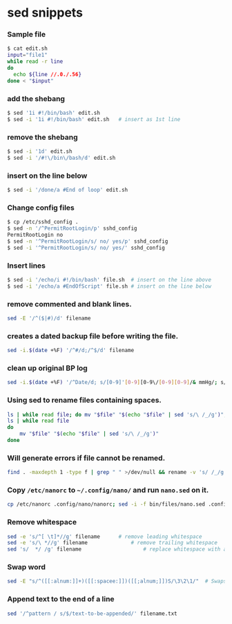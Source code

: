 # sed snippets
### Sample file
```bash
$ cat edit.sh
input="file1"
while read -r line
do
  echo ${line //.0./.56}
done < "$input"
```
### add the shebang
```bash
$ sed '1i #!/bin/bash' edit.sh
$ sed -i '1i #!/bin/bash' edit.sh   # insert as 1st line
```
### remove the shebang
```bash
$ sed -i '1d' edit.sh
$ sed -i '/#!\/bin\/bash/d' edit.sh
```
### insert on the line below
```bash
$ sed -i '/done/a #End of loop' edit.sh
```
### Change config files
```bash
$ cp /etc/sshd_config .
$ sed -n '/^PermitRootLogin/p' sshd_config
PermitRootLogin no
$ sed -n '^PermitRootLogin/s/ no/ yes/p' sshd_config
$ sed -i '^PermitRootLogin/s/ no/ yes/' sshd_config
```
### Insert lines
```bash
$ sed -i '/echo/i #!/bin/bash' file.sh  # insert on the line above
$ sed -i '/echo/a #EndOfScript' file.sh # insert on the line below
```
### remove commented and blank lines.
```bash
sed -E '/^($|#)/d' filename
```
### creates a dated backup file before writing the file.
```bash
sed -i.$(date +%F) '/^#/d;/^$/d' filename
```
### clean up original BP log
```bash
sed -i.$(date +%F) '/^Date/d; s/[0-9]'[0-9][0-9\/[0-9][0-9]/& mmHg/; s/6[0-9]/& bpm/' BP-Daily.txt
```
### Using sed to rename files containing spaces.
```bash
ls | while read file; do mv "$file" "$(echo "$file" | sed 's/\ /_/g')"; done
ls | while read file
do
	mv "$file" "$(echo "$file" | sed 's/\ /_/g')"
done
```
### Will generate errors if file cannot be renamed.
```bash
find . -maxdepth 1 -type f | grep " " >/dev/null && rename -v 's/ /_/g' ./* || echo "No filenames containing spaces found."
```
### Copy `/etc/nanorc` to `~/.config/nano/` and run `nano.sed` on it.
```bash
cp /etc/nanorc .config/nano/nanorc; sed -i -f bin/files/nano.sed .config/nano/nanorc
```
### Remove whitespace
```bash
sed -e 's/^[ \t]*//g' filename		# remove leading whitespace
sed -e 's/\ *//g' filename				# remove trailing whitespace
sed 's/  */ /g' filename					# replace whitespace with a single space
```
### Swap word
```bash
sed -E "s/^([[:alnum:]]+)([[:spacee:]])([[;alnum;]])S/\3\2\1/"	# Swaps first word with last word
```
### Append text to the end of a line
```bash
sed '/^pattern / s/$/text-to-be-appended/' filename.txt
```